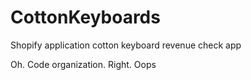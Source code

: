 # CottonKeyboards
Shopify application cotton keyboard revenue check app

Oh. Code organization. Right. Oops
